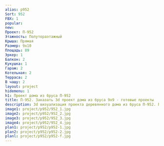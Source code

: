 ```yaml
---
alias: p952
Sort: 952
FBX: 1
popular: 
new: 
Проект: П-952
Этажность: Полутораэтажный
Крыша: Прямая
Размер: 9х10
Площадь: 89
Эркер: 1
Балкон: 2
Кукушка: 1
Гараж: 2
Котельная: 2
Терраса: 2
В чашу: 2
layout: project
hidemenu: 1
h1: Проект дома из бруса П-952
title: П-952. Заказать 3d проект дома из бруса 9х9 - готовые проекты
description: 3d визуализация проекта деревянного дома из бруса П-952. Площадь 89 м2, размер 9х9. Вы можете внести любые изменения в проект.
image1: project/p952/952_1.jpg
image2: project/p952/952_2.jpg
image3: project/p952/952_3.jpg
image4: project/p952/952_4.jpg
plan1: project/p952/p952-1.jpg
plan2: project/p952/p952-2.jpg
planl: project/p952/p952-f.jpg
---
```

